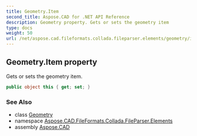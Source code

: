 ```yaml
---
title: Geometry.Item
second_title: Aspose.CAD for .NET API Reference
description: Geometry property. Gets or sets the geometry item
type: docs
weight: 50
url: /net/aspose.cad.fileformats.collada.fileparser.elements/geometry/item/
---
```

## Geometry.Item property

Gets or sets the geometry item.

```csharp
public object this { get; set; }
```

### See Also

* class [Geometry](../)
* namespace [Aspose.CAD.FileFormats.Collada.FileParser.Elements](../../geometry/)
* assembly [Aspose.CAD](../../../)


